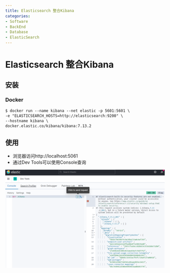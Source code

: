 ```yaml
---
title: Elasticsearch 整合Kibana
categories:
- Software
- BackEnd
- Database
- ElasticSearch
---
```

# Elasticsearch 整合Kibana

## 安装

### Docker

```shell
$ docker run --name kibana --net elastic -p 5601:5601 \
-e "ELASTICSEARCH_HOSTS=http://elasticsearch:9200" \
--hostname kibana \
docker.elastic.co/kibana/kibana:7.13.2
```

## 使用

- 浏览器访问http://localhost:5061
- 通过Dev Tools可以使用Console查询

![](https://raw.githubusercontent.com/LuShan123888/Files/main/Pictures/image-20210714093855919.png)

